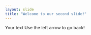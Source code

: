 ```yaml
--- 
layout: slide
title: "Welcome to our second slide!" 
---
```

Your text
Use the left arrow to go back!
